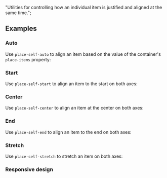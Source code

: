 "Utilities for controlling how an individual item is justified and aligned at the same time.";

## Examples

### Auto

Use `place-self-auto` to align an item based on the value of the container's `place-items` property:

### Start

Use `place-self-start` to align an item to the start on both axes:

### Center

Use `place-self-center` to align an item at the center on both axes:

### End

Use `place-self-end` to align an item to the end on both axes:

### Stretch

Use `place-self-stretch` to stretch an item on both axes:

### Responsive design